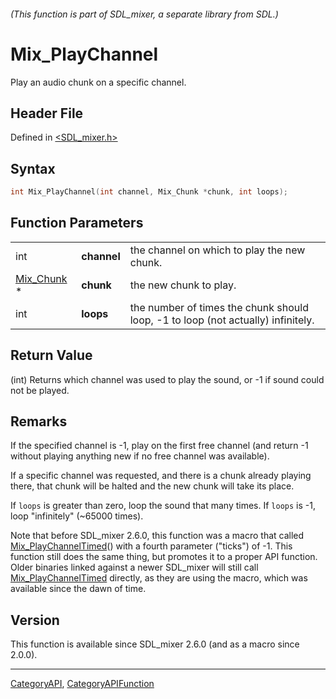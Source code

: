 ###### (This function is part of SDL_mixer, a separate library from SDL.)
# Mix_PlayChannel

Play an audio chunk on a specific channel.

## Header File

Defined in [<SDL_mixer.h>](https://github.com/libsdl-org/SDL_mixer/blob/SDL2/include/SDL_mixer.h)

## Syntax

```c
int Mix_PlayChannel(int channel, Mix_Chunk *chunk, int loops);
```

## Function Parameters

|                          |             |                                                                                  |
| ------------------------ | ----------- | -------------------------------------------------------------------------------- |
| int                      | **channel** | the channel on which to play the new chunk.                                      |
| [Mix_Chunk](Mix_Chunk) * | **chunk**   | the new chunk to play.                                                           |
| int                      | **loops**   | the number of times the chunk should loop, -1 to loop (not actually) infinitely. |

## Return Value

(int) Returns which channel was used to play the sound, or -1 if sound
could not be played.

## Remarks

If the specified channel is -1, play on the first free channel (and return
-1 without playing anything new if no free channel was available).

If a specific channel was requested, and there is a chunk already playing
there, that chunk will be halted and the new chunk will take its place.

If `loops` is greater than zero, loop the sound that many times. If `loops`
is -1, loop "infinitely" (~65000 times).

Note that before SDL_mixer 2.6.0, this function was a macro that called
[Mix_PlayChannelTimed](Mix_PlayChannelTimed)() with a fourth parameter
("ticks") of -1. This function still does the same thing, but promotes it
to a proper API function. Older binaries linked against a newer SDL_mixer
will still call [Mix_PlayChannelTimed](Mix_PlayChannelTimed) directly, as
they are using the macro, which was available since the dawn of time.

## Version

This function is available since SDL_mixer 2.6.0 (and as a macro since
2.0.0).

----
[CategoryAPI](CategoryAPI), [CategoryAPIFunction](CategoryAPIFunction)

